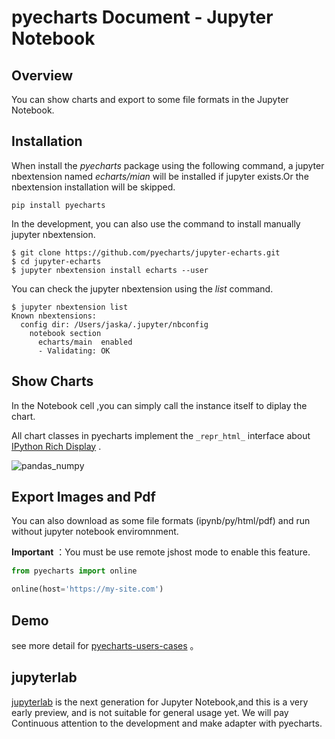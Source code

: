 # pyecharts Document - Jupyter Notebook

## Overview

You can show charts and export to some file formats in the Jupyter Notebook.

## Installation

When install the *pyecharts* package using the following command, a jupyter nbextension named *echarts/mian* will be installed if jupyter exists.Or the nbextension installation will be skipped.

```shell
pip install pyecharts
```

In the development, you can also use the command to install manually jupyter nbextension.

```shell
$ git clone https://github.com/pyecharts/jupyter-echarts.git
$ cd jupyter-echarts
$ jupyter nbextension install echarts --user
```

You can check the jupyter nbextension using the *list* command.

```shell
$ jupyter nbextension list
Known nbextensions:
  config dir: /Users/jaska/.jupyter/nbconfig
    notebook section
      echarts/main  enabled 
      - Validating: OK
```



## Show Charts

In the Notebook cell ,you can simply call the instance itself to diplay the chart.

All chart classes in pyecharts implement the `_repr_html_` interface about [IPython Rich Display](http://ipython.readthedocs.io/en/stable/config/integrating.html#rich-display) .

![pandas_numpy](https://github.com/pyecharts/pyecharts/blob/master/images/pandas-numpy.png)

## Export Images and Pdf

You can also download as some file formats (ipynb/py/html/pdf) and run without jupyter notebook enviromnment.

**Important** ：You must be use remote jshost mode to enable this feature.

```python
from pyecharts import online

online(host='https://my-site.com')
```

## Demo

see more detail for [pyecharts-users-cases](https://github.com/pyecharts/pyecharts-users-cases) 。

## jupyterlab

[jupyterlab](https://github.com/jupyterlab/jupyterlab) is the next generation for Jupyter Notebook,and this is a very early preview, and is not suitable for general usage yet. We will pay Continuous attention to the development and make adapter with pyecharts.

